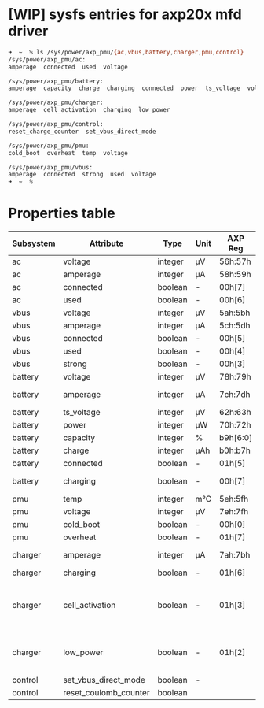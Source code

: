 ﻿[WIP] sysfs entries for axp20x mfd driver
===========
```bash
➜  ~  % ls /sys/power/axp_pmu/{ac,vbus,battery,charger,pmu,control}
/sys/power/axp_pmu/ac:
amperage  connected  used  voltage

/sys/power/axp_pmu/battery:
amperage  capacity  charge  charging  connected  power  ts_voltage  voltage

/sys/power/axp_pmu/charger:
amperage  cell_activation  charging  low_power

/sys/power/axp_pmu/control:
reset_charge_counter  set_vbus_direct_mode

/sys/power/axp_pmu/pmu:
cold_boot  overheat  temp  voltage

/sys/power/axp_pmu/vbus:
amperage  connected  strong  used  voltage
➜  ~  %
```

Properties table
===========

| Subsystem | Attribute  | Type    | Unit | AXP Reg  | Notes    |
| --------- | ---------- | ------- | ---- | -------- | -------- |
| ac        | voltage    | integer | µV   | 56h:57h  |          |
| ac        | amperage   | integer | µA   | 58h:59h  |          |
| ac        | connected  | boolean | -    | 00h[7]   |          |
| ac        | used       | boolean | -    | 00h[6]   |          |
| vbus      | voltage    | integer | µV   | 5ah:5bh  |          |
| vbus      | amperage   | integer | µA   | 5ch:5dh  |          |
| vbus      | connected  | boolean | -    | 00h[5]   |          |
| vbus      | used       | boolean | -    | 00h[4]   |          |
| vbus      | strong     | boolean | -    | 00h[3]   |          |
| battery   | voltage    | integer | µV   | 78h:79h  |          |
| battery   | amperage   | integer | µA   | 7ch:7dh  | Discharge current |
| battery   | ts_voltage | integer | µV   | 62h:63h  |          |
| battery   | power      | integer | µW   | 70h:72h  |          |
| battery   | capacity   | integer | %    | b9h[6:0] |          |
| battery   | charge     | integer | µAh  | b0h:b7h  |          |
| battery   | connected  | boolean | -    | 01h[5]   |          |
| battery   | charging   | boolean | -    | 00h[7]   | Direction of current |
| pmu       | temp       | integer | m°C  | 5eh:5fh  |          |
| pmu       | voltage    | integer | µV   | 7eh:7fh  |          |
| pmu       | cold_boot  | boolean | -    | 00h[0]   |          |
| pmu       | overheat   | boolean | -    | 01h[7]   |          |
| charger   | amperage   | integer | µA   | 7ah:7bh  | Charge current |
| charger   | charging   | boolean | -    | 01h[6]   |          |
| charger   | cell_activation | boolean | - | 01h[3] | Mode for charging deeply discharged cell |
| charger   | low_power | boolean | - | 01h[2] | Not enough input power |
| control   | set_vbus_direct_mode | boolean | - |    |          |
| control   | reset_coulomb_counter | boolean |       |          |